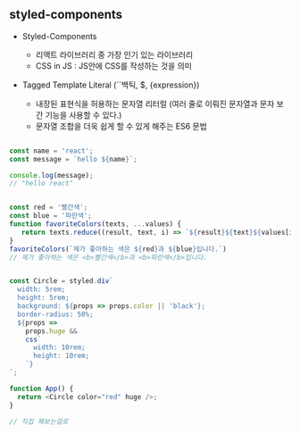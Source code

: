 ## styled-components

- Styled-Components

  - 리액트 라이브러리 중 가장 인기 있는 라이브러리
  - CSS in JS : JS안에 CSS를 작성하는 것을 의미

- Tagged Template Literal (``백틱, $, {expression})
  - 내장된 표현식을 허용하는 문자열 리터럴 (여러 줄로 이뤄진 문자열과 문자 보간 기능을 사용할 수 있다.)
  - 문자열 조합을 더욱 쉽게 할 수 있게 해주는 ES6 문법

```Javascript

const name = 'react';
const message = `hello ${name}`;

console.log(message);
// "hello react"


const red = '빨간색';
const blue = '파란색';
function favoriteColors(texts, ...values) {
   return texts.reduce((result, text, i) => `${result}${text}${values[i] ? `<b>${values[i]}</b>` : ''}`, '');
}
favoriteColors(`제가 좋아하는 색은 ${red}과 ${blue}입니다.`)
// 제가 좋아하는 색은 <b>빨간색</b>과 <b>파란색</b>입니다.
```

```Javascript

const Circle = styled.div`
  width: 5rem;
  height: 5rem;
  background: ${props => props.color || 'black'};
  border-radius: 50%;
  ${props =>
    props.huge &&
    css`
      width: 10rem;
      height: 10rem;
    `}
`;

function App() {
  return <Circle color="red" huge />;
}

// 직접 해보는걸로
```
